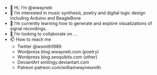 - 👋 Hi, I’m @wwayneb
- 👀 I’m interested in music synthesis, poetry and digital logic design including Arduino and BeagleBone
- 🌱 I’m currently learning how to generate and explore visualizations of signal recordings.
- 💞️ I’m looking to collaborate on ...
- 📫 How to reach me 
   - Twitter @wsmith1989
   - Wordpress blog.wwayneb.com (poetry)
   - Wordpress blog.sesquibits.com (other)
   - DeviantArt smilingy.deviantart.com
   - Patreon patreon.com/williamwaynesmith

<!---
wwayneb/wwayneb is a ✨ special ✨ repository because its `README.md` (this file) appears on your GitHub profile.
You can click the Preview link to take a look at your changes.
--->
